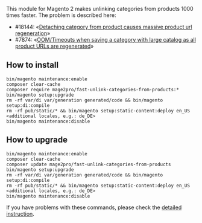 This module for Magento 2 makes unlinking categories from products 1000 times faster.
The problem is described here:  
- \#18144: «[Detaching category from product causes massive product url regeneration](https://github.com/magento/magento2/issues/18144)»
- \#7874: «[OOM/Timeouts when saving a category with large catalog as all product URLs are regenerated](https://github.com/magento/magento2/issues/7874)»

## How to install
```
bin/magento maintenance:enable
composer clear-cache
composer require mage2pro/fast-unlink-categories-from-products:*
bin/magento setup:upgrade
rm -rf var/di var/generation generated/code && bin/magento setup:di:compile
rm -rf pub/static/* && bin/magento setup:static-content:deploy en_US <additional locales, e.g.: de_DE>
bin/magento maintenance:disable
```

## How to upgrade
```
bin/magento maintenance:enable
composer clear-cache
composer update mage2pro/fast-unlink-categories-from-products
bin/magento setup:upgrade
rm -rf var/di var/generation generated/code && bin/magento setup:di:compile
rm -rf pub/static/* && bin/magento setup:static-content:deploy en_US <additional locales, e.g.: de_DE>
bin/magento maintenance:disable
```

If you have problems with these commands, please check the [detailed instruction](https://mage2.pro/t/263).
